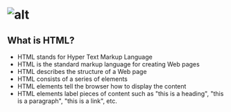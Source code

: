 # ![alt](https://www.w3.org/html/logo/badge/html5-badge-h-css3-semantics.png "text")

## What is HTML?
* HTML stands for Hyper Text Markup Language
* HTML is the standard markup language for creating Web pages
* HTML describes the structure of a Web page
* HTML consists of a series of elements
* HTML elements tell the browser how to display the content
* HTML elements label pieces of content such as "this is a heading", "this is a paragraph", "this is a link", etc.
